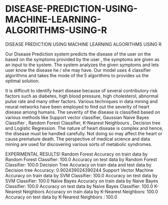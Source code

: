 # DISEASE-PREDICTION-USING-MACHINE-LEARNING-ALGORITHMS-USING-R
DISEASE PREDICTION USING MACHINE  LEARNING ALGORITHMS USING R


Our Disease Prediction system predicts the disease of the user on the based on the symptoms provided by the user , the symptoms are given as an input to the system. The system analyzes the given symptoms and lets user know the disease he / she may have. Our model uses 4 classifier algorithms and takes the mode of the 5 algorithms to provides us the optimal solution.


It is difficult to identify heart disease because of several contributory risk factors such as diabetes, high blood pressure, high cholesterol, abnormal pulse rate and many other factors. Various techniques in data mining and neural networks have been employed to find out the severity of heart disease among humans.
The severity of the disease is classified based on various methods like Support vector  classifier, Gaussian Naive Bayes Classifier , Random Forest Classifier, K-Nearest Neighbours ,  Decision tree and Logistic Regression. 
 The nature of heart disease is complex and hence, the disease must be handled carefully. Not doing so may affect the heart or cause premature death. The perspective of medical science and data mining are used for discovering various sorts of metabolic syndromes.

EXPERIMENTAL RESULTS!
Random Forest
Accuracy on train data by Random Forest Classifier: 100.0
 Accuracy on test data by Random Forest Classifier: 100.0 
Decision Tree
Accuracy on train data and test data  by Decision tree  Accuracy: 0.902439024390244
Support Vector Machine
Accuracy on train data by SVM Classifier: 100.0 
Accuracy on test data by SVM Classifier: 100.0 
Naïve Bayes 
Accuracy on train data by Naive Bayes Classifier: 100.0 
Accuracy on test data by Naive Bayes Classifier: 100.0
K-Nearest Neighbors
Accuracy on train data by K-Nearest Neighbors: 100.0 
Accuracy on test data by K-Nearest Neighbors : 100.0





